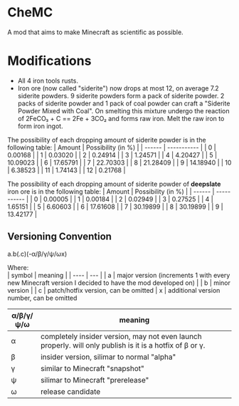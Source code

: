 # CheMC
A mod that aims to make Minecraft as scientific as possible. 

# Modifications
- All 4 iron tools rusts.
- Iron ore (now called "siderite") now drops at most 12, on average 7.2 siderite powders. 9 siderite powders form a pack of siderite powder. 2 packs of siderite powder and 1 pack of coal powder can craft a "Siderite Powder Mixed with Coal". On smelting this mixture undergo the reaction of 2FeCO₃ + C == 2Fe + 3CO₂ and forms raw iron. Melt the raw iron to form iron ingot.

The possibility of each dropping amount of siderite powder is in the following table:
| Amount | Possibility (in %) |
| ------ | ----------- |
| 0 | 0.00168 |
| 1 | 0.03020 |
| 2 | 0.24914 |
| 3 | 1.24571 |
| 4 | 4.20427 |
| 5 | 10.09023 |
| 6 | 17.65791 |
| 7 | 22.70303 |
| 8 | 21.28409 |
| 9 | 14.18940 |
| 10 | 6.38523 |
| 11 | 1.74143 |
| 12 | 0.21768 |

The possibility of each dropping amount of siderite powder of **deepslate** iron ore is in the following table:
| Amount | Possibility (in %) |
| ------ | ----------- |
| 0 | 0.00005 |
| 1 | 0.00184 |
| 2 | 0.02949 |
| 3 | 0.27525 |
| 4 | 1.65151 |
| 5 | 6.60603 |
| 6 | 17.61608 |
| 7 | 30.19899 |
| 8 | 30.19899 |
| 9 | 13.42177 |


## Versioning Convention
a.b(.c)(-α/β/γ/ψ/ωx)

Where:<br>
| symbol | meaning |
| ---- | --- |
| a | major version (increments 1 with every new Minecraft version I decided to have the mod developed on) |
| b | minor version |
| c | patch/hotfix version, can be omitted |
x | additional version number, can be omitted

| α/β/γ/ψ/ω | meaning |
| -- | -- |
α | completely insider version, may not even launch properly. will only publish is it is a hotfix of β or γ.
β | insider version, silimar to normal "alpha"
γ | similar to Minecraft "snapshot"
ψ | silimar to Minecraft "prerelease"
ω | release candidate
